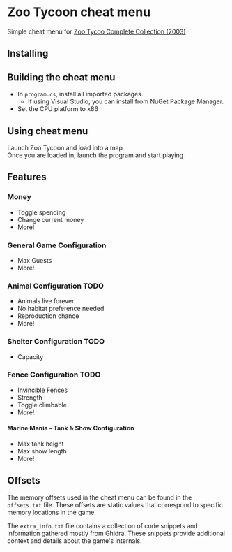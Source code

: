 # Zoo Tycoon cheat menu

Simple cheat menu for [Zoo Tycoo Complete Collection (2003)](https://www.myabandonware.com/game/zoo-tycoon-complete-collection-dzx)

## Installing

## Building the cheat menu

- In `program.cs`, install all imported packages.
  - If using Visual Studio, you can install from NuGet Package Manager.
- Set the CPU platform to x86

## Using cheat menu

Launch Zoo Tycoon and load into a map<br>
Once you are loaded in, launch the program and start playing

## Features

### Money

- Toggle spending
- Change current money
- More!

### General Game Configuration

- Max Guests
- More!

### Animal Configuration TODO

- Animals live forever
- No habitat preference needed
- Reproduction chance
- More!

### Shelter Configuration TODO

- Capacity

### Fence Configuration TODO

- Invincible Fences
- Strength
- Toggle climbable
- More!

#### Marine Mania - Tank & Show Configuration

- Max tank height
- Max show length
- More!

## Offsets

The memory offsets used in the cheat menu can be found in the `offsets.txt` file. These offsets are static values that correspond to specific memory locations in the game.

The `extra_info.txt` file contains a collection of code snippets and information gathered mostly from Ghidra. These snippets provide additional context and details about the game's internals.
